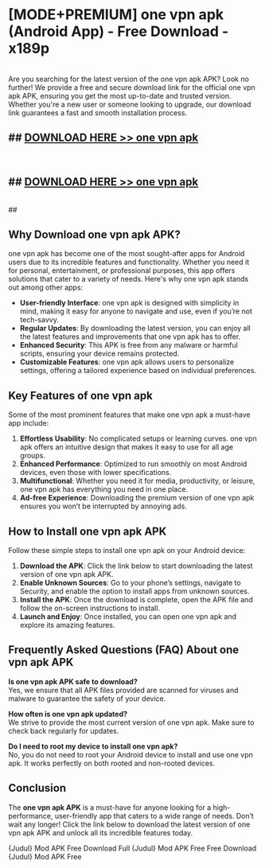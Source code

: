 # [MODE+PREMIUM] one vpn apk (Android App) - Free Download - x189p <br>
<br>
Are you searching for the latest version of the one vpn apk APK? Look no further! We provide a free and secure download link for the official one vpn apk APK, ensuring you get the most up-to-date and trusted version. Whether you're a new user or someone looking to upgrade, our download link guarantees a fast and smooth installation process.


## ##  [DOWNLOAD HERE >> one vpn apk](http://freeplayer.one?title=one_vpn_apk&ref=A)
  <br>

##  ## [DOWNLOAD HERE >> one vpn apk](http://freeplayer.one?title=one_vpn_apk&ref=A)
  <br>
  ##



## Why Download one vpn apk APK?

one vpn apk has become one of the most sought-after apps for Android users due to its incredible features and functionality. Whether you need it for personal, entertainment, or professional purposes, this app offers solutions that cater to a variety of needs. Here's why one vpn apk stands out among other apps:

- **User-friendly Interface**: one vpn apk is designed with simplicity in mind, making it easy for anyone to navigate and use, even if you’re not tech-savvy.
- **Regular Updates**: By downloading the latest version, you can enjoy all the latest features and improvements that one vpn apk has to offer.
- **Enhanced Security**: This APK is free from any malware or harmful scripts, ensuring your device remains protected.
- **Customizable Features**: one vpn apk allows users to personalize settings, offering a tailored experience based on individual preferences.

## Key Features of one vpn apk

Some of the most prominent features that make one vpn apk a must-have app include:

1. **Effortless Usability**: No complicated setups or learning curves. one vpn apk offers an intuitive design that makes it easy to use for all age groups.
2. **Enhanced Performance**: Optimized to run smoothly on most Android devices, even those with lower specifications.
3. **Multifunctional**: Whether you need it for media, productivity, or leisure, one vpn apk has everything you need in one place.
4. **Ad-free Experience**: Downloading the premium version of one vpn apk ensures you won’t be interrupted by annoying ads.

## How to Install one vpn apk APK

Follow these simple steps to install one vpn apk on your Android device:

1. **Download the APK**: Click the link below to start downloading the latest version of one vpn apk APK.
2. **Enable Unknown Sources**: Go to your phone’s settings, navigate to Security, and enable the option to install apps from unknown sources.
3. **Install the APK**: Once the download is complete, open the APK file and follow the on-screen instructions to install.
4. **Launch and Enjoy**: Once installed, you can open one vpn apk and explore its amazing features.

## Frequently Asked Questions (FAQ) About one vpn apk APK

**Is one vpn apk APK safe to download?**  
Yes, we ensure that all APK files provided are scanned for viruses and malware to guarantee the safety of your device.

**How often is one vpn apk updated?**  
We strive to provide the most current version of one vpn apk. Make sure to check back regularly for updates.

**Do I need to root my device to install one vpn apk?**  
No, you do not need to root your Android device to install and use one vpn apk. It works perfectly on both rooted and non-rooted devices.

## Conclusion

The **one vpn apk APK** is a must-have for anyone looking for a high-performance, user-friendly app that caters to a wide range of needs. Don’t wait any longer! Click the link below to download the latest version of one vpn apk APK and unlock all its incredible features today.

{Judul} Mod APK Free
Download Full {Judul} Mod APK Free
Free Download {Judul} Mod APK Free

